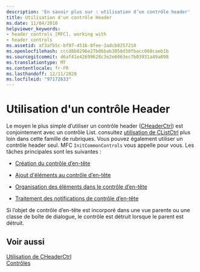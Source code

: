 ```yaml
---
description: 'En savoir plus sur : utilisation d’un contrôle header'
title: Utilisation d'un contrôle Header
ms.date: 11/04/2016
helpviewer_keywords:
- header controls [MFC], working with
- header controls
ms.assetid: af3afb5c-bf97-451b-8fee-3adcb8257210
ms.openlocfilehash: cccd8b8296e27b0bbab3058d38fbacc068caeb1b
ms.sourcegitcommit: d6af41e42699628c3e2e6063ec7b03931a49a098
ms.translationtype: MT
ms.contentlocale: fr-FR
ms.lasthandoff: 12/11/2020
ms.locfileid: "97172633"
---
```

# <a name="working-with-a-header-control"></a>Utilisation d'un contrôle Header

Le moyen le plus simple d’utiliser un contrôle header ([CHeaderCtrl](../mfc/reference/cheaderctrl-class.md)) est conjointement avec un contrôle List. consultez [utilisation de CListCtrl](../mfc/using-clistctrl.md) plus loin dans cette famille de rubriques. Vous pouvez également utiliser un contrôle header seul. MFC `InitCommonControls` vous appelle pour vous. Les tâches principales sont les suivantes :

- [Création du contrôle d’en-tête](../mfc/creating-the-header-control.md)

- [Ajout d'éléments au contrôle d’en-tête](../mfc/adding-items-to-the-header-control.md)

- [Organisation des éléments dans le contrôle d’en-tête](../mfc/ordering-items-in-the-header-control.md)

- [Traitement des notifications de contrôle d’en-tête](../mfc/processing-header-control-notifications.md)

Si l’objet de contrôle d’en-tête est incorporé dans une vue parente ou une classe de boîte de dialogue, le contrôle est détruit lorsque le parent est détruit.

## <a name="see-also"></a>Voir aussi

[Utilisation de CHeaderCtrl](../mfc/using-cheaderctrl.md)<br/>
[Contrôles](../mfc/controls-mfc.md)
